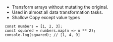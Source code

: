 - Transform arrays without mutating the original.
- Used in almost all data transformation tasks.
- Shallow Copy except value types
```
const numbers = [1, 2, 3];
const squared = numbers.map(n => n ** 2);
console.log(squared); // [1, 4, 9]

```
